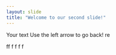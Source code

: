 ```yaml
---
layout: slide
title: "Welcome to our second slide!"
---
```

Your text
Use the left arrow to go back!
re

ff
f
f
f
f
